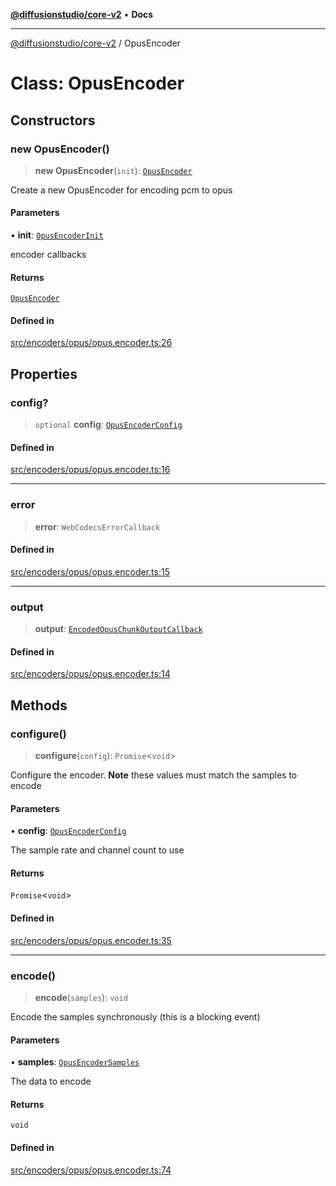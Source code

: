 [**@diffusionstudio/core-v2**](../README.md) • **Docs**

***

[@diffusionstudio/core-v2](../globals.md) / OpusEncoder

# Class: OpusEncoder

## Constructors

### new OpusEncoder()

> **new OpusEncoder**(`init`): [`OpusEncoder`](OpusEncoder.md)

Create a new OpusEncoder for encoding pcm to opus

#### Parameters

• **init**: [`OpusEncoderInit`](../type-aliases/OpusEncoderInit.md)

encoder callbacks

#### Returns

[`OpusEncoder`](OpusEncoder.md)

#### Defined in

[src/encoders/opus/opus.encoder.ts:26](https://github.com/diffusionstudio/core-v2/blob/ce69ef92917fd6c7f2f6e872cf6c87954dee9b56/src/encoders/opus/opus.encoder.ts#L26)

## Properties

### config?

> `optional` **config**: [`OpusEncoderConfig`](../type-aliases/OpusEncoderConfig.md)

#### Defined in

[src/encoders/opus/opus.encoder.ts:16](https://github.com/diffusionstudio/core-v2/blob/ce69ef92917fd6c7f2f6e872cf6c87954dee9b56/src/encoders/opus/opus.encoder.ts#L16)

***

### error

> **error**: `WebCodecsErrorCallback`

#### Defined in

[src/encoders/opus/opus.encoder.ts:15](https://github.com/diffusionstudio/core-v2/blob/ce69ef92917fd6c7f2f6e872cf6c87954dee9b56/src/encoders/opus/opus.encoder.ts#L15)

***

### output

> **output**: [`EncodedOpusChunkOutputCallback`](../type-aliases/EncodedOpusChunkOutputCallback.md)

#### Defined in

[src/encoders/opus/opus.encoder.ts:14](https://github.com/diffusionstudio/core-v2/blob/ce69ef92917fd6c7f2f6e872cf6c87954dee9b56/src/encoders/opus/opus.encoder.ts#L14)

## Methods

### configure()

> **configure**(`config`): `Promise`\<`void`\>

Configure the encoder. **Note** these values must match the samples to encode

#### Parameters

• **config**: [`OpusEncoderConfig`](../type-aliases/OpusEncoderConfig.md)

The sample rate and channel count to use

#### Returns

`Promise`\<`void`\>

#### Defined in

[src/encoders/opus/opus.encoder.ts:35](https://github.com/diffusionstudio/core-v2/blob/ce69ef92917fd6c7f2f6e872cf6c87954dee9b56/src/encoders/opus/opus.encoder.ts#L35)

***

### encode()

> **encode**(`samples`): `void`

Encode the samples synchronously (this is a blocking event)

#### Parameters

• **samples**: [`OpusEncoderSamples`](../type-aliases/OpusEncoderSamples.md)

The data to encode

#### Returns

`void`

#### Defined in

[src/encoders/opus/opus.encoder.ts:74](https://github.com/diffusionstudio/core-v2/blob/ce69ef92917fd6c7f2f6e872cf6c87954dee9b56/src/encoders/opus/opus.encoder.ts#L74)
